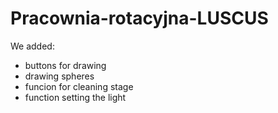 # Pracownia-rotacyjna-LUSCUS

We added:
- buttons for drawing 
- drawing spheres
- funcion for cleaning stage
- function setting the light
